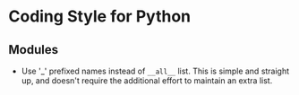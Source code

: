 Coding Style for Python
=======================

## Modules

- Use '_' prefixed names instead of ``__all__`` list.
  This is simple and straight up, and doesn't require the additional effort to maintain an extra list.

